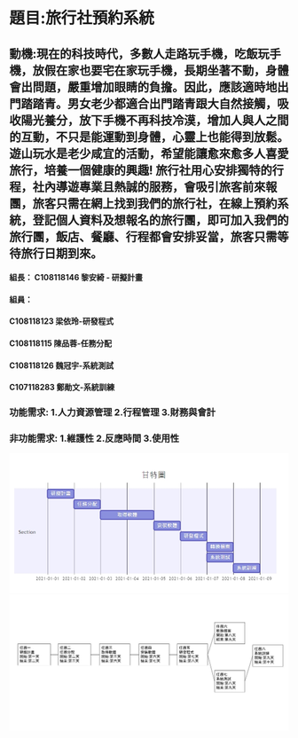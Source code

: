 # 題目:旅行社預約系統
## 動機:現在的科技時代，多數人走路玩手機，吃飯玩手機，放假在家也要宅在家玩手機，長期坐著不動，身體會出問題，嚴重增加眼睛的負擔。因此，應該適時地出門踏踏青。男女老少都適合出門踏青跟大自然接觸，吸收陽光養分，放下手機不再科技冷漠，增加人與人之間的互動，不只是能運動到身體，心靈上也能得到放鬆。遊山玩水是老少咸宜的活動，希望能讓愈來愈多人喜愛旅行，培養一個健康的興趣! 旅行社用心安排獨特的行程，社內導遊專業且熱誠的服務，會吸引旅客前來報團，旅客只需在網上找到我們的旅行社，在線上預約系統，登記個人資料及想報名的旅行團，即可加入我們的旅行團，飯店、餐廳、行程都會安排妥當，旅客只需等待旅行日期到來。

#### 組長： C108118146 黎安綺 - 研擬計畫
#### 組員： 
#### C108118123 梁依玲-研發程式
#### C108118115 陳品蓉-任務分配
#### C108118126 魏冠宇-系統測試
#### C107118283 鄭勛文-系統訓練

### 功能需求: 1.人力資源管理 2.行程管理 3.財務與會計
### 非功能需求: 1.維護性 2.反應時間 3.使用性




![1018](1018.jpg)
![1018-1](1018-1.jpg)
